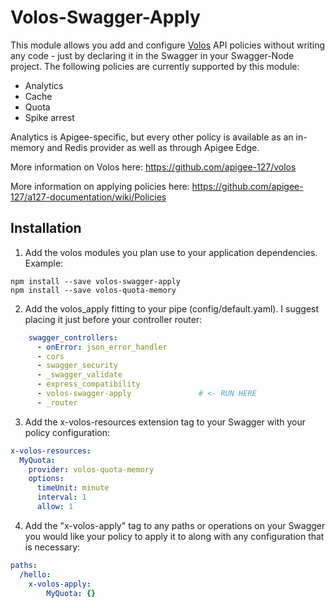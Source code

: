 Volos-Swagger-Apply
===================

This module allows you add and configure [Volos](https://github.com/apigee-127/volos) API policies without writing any code - just by declaring it in the Swagger in your Swagger-Node project. The following policies are currently supported by this module:

* Analytics
* Cache
* Quota
* Spike arrest

Analytics is Apigee-specific, but every other policy is available as an in-memory and Redis provider as well as through Apigee Edge.

More information on Volos here: https://github.com/apigee-127/volos

More information on applying policies here: https://github.com/apigee-127/a127-documentation/wiki/Policies


Installation
------------

1. Add the volos modules you plan use to your application dependencies. Example:

```
npm install --save volos-swagger-apply
npm install --save volos-quota-memory
```

2. Add the volos_apply fitting to your pipe (config/default.yaml). I suggest placing it just before your controller router:

```yaml
    swagger_controllers:
      - onError: json_error_handler
      - cors
      - swagger_security
      - _swagger_validate
      - express_compatibility
      - volos-swagger-apply               # <- RUN HERE
      - _router
```

3. Add the x-volos-resources extension tag to your Swagger with your policy configuration:

```yaml
x-volos-resources:
  MyQuota:
    provider: volos-quota-memory
    options:
      timeUnit: minute
      interval: 1
      allow: 1
```

4. Add the "x-volos-apply" tag to any paths or operations on your Swagger you would like your policy to apply it to along with any configuration that is necessary:

```yaml
paths:
  /hello:
    x-volos-apply:
        MyQuota: {}
```
